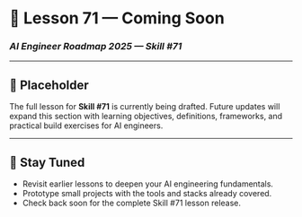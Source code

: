 # 🚧 Lesson 71 — Coming Soon

### *AI Engineer Roadmap 2025 — Skill #71*

---

## 🚧 Placeholder
The full lesson for **Skill #71** is currently being drafted. Future updates will expand this section with learning objectives, definitions, frameworks, and practical build exercises for AI engineers.

---

## 📌 Stay Tuned
* Revisit earlier lessons to deepen your AI engineering fundamentals.
* Prototype small projects with the tools and stacks already covered.
* Check back soon for the complete Skill #71 lesson release.
